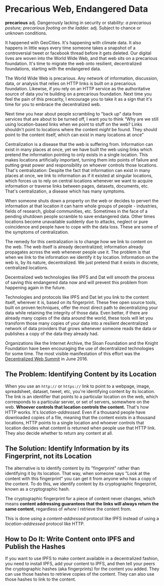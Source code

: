 Precarious Web, Endangered Data
===

**precarious**
adj. Dangerously lacking in security or stability: _a precarious posture; precarious footing on the ladder._
adj. Subject to chance or unknown conditions.

It happened with GeoCities. It's happening with climate data. It also happens in little ways every time someone takes a snapshot of a controversial tweet or facebook thread before it gets deleted. Our digital lives are woven into the World Wide Web, and that web sits on a precarious foundation. It's time to migrate the web onto resilient, decentralized foundations, starting with the endangered data.


The World Wide Web is precarious. Any network of information, discussion, data, or analysis that relies on HTTP links is built on a precarious foundation. Likewise, if you rely on an HTTP service as the authoritative source of data you're building on a precarious foundation. Next time you feel the pain of this precarity, I encourage you to take it as a sign that it's time for you to embrace the decentralized web.

Next time you hear about people scrambling to "back up" data from services that are about to be turned off, I want you to think “Why are we still using location-based links when we point to stuff on the web? Links shouldn't point to locations where the content _might_ be found. They should point to the content itself, which can exist in many locations at once” 


Centralization is a disease that the web is suffering from. Information can exist in many places at once, yet we have built the web using links which pretend the information pointing to only exists in a single location. This makes locations artificially important, turning them into points of failure and putting great power and responsibility on whoever controls those locations. That's centralization: Despite the fact that information can exist in many places at once, we link to information as if it existed at singular locations, which forces us to rely on central locations whenever we want to acquire information or traverse links between pages, datasets, documents, etc. That's centralization, a disease which has many symptoms.


When someone shuts down a property on the web or decides to pervert the information at that location it can harm whole groups of people - industries, fields of research, global communities, etc. Sometimes in the face of a pending shutdown people scramble to save endangered data. Other times locations become unavailable suddenly due to attacks, neglect or pure coincidence and people have to cope with the data loss. These are some of the symptoms of centralization. 


The remedy for this centralization is to change how we link to content on the web. The web itself is already decentralized; information already propagates across the web whenever people use it. The problem is that when we link to the information we identify it by location. Information on the web is, by its nature, decentralized. We just pretend that it exists in discrete, centralized locations. 


Decentrailzed web technologies like IPFS and Dat will smooth the process of saving this endangered data now and will prevent this problem from happening again in the future.


Technologies and protocols like IPFS and Dat let you link to the content itself, wherever it is, based on its fingerprint. These free open source tools, built on proven techniques, offer the most direct path to decentralizing your data while retaining the integrity of those data. Even better, if there are already many copies of the data around the world, these tools will let you transform those many copies of your data into a resilient decentralized network of data providers that grows whenever someone reads the data or publishes a copy of the data they already had.  


Organizations like the Internet Archive, the Sloan Foundation and the Knight Foundation have been encouraging the use of decentralized technologies for some time. The most visible manifestation of this effort was the [Decentralized Web Summit](https://www.decentralizedweb.net) in June 2016.

## The Problem: Identifying Content by its Location

When you use an `http://` or `https://` link to point to a webpage, image, spreadsheet, dataset, tweet, etc, you're identifying content by its location.  The link is an identifier that points to a particular location on the web, which corresponds to a particular server, or set of servers, somewhere on the web.  **Whoever controls that location controls the content.** That's how HTTP works. It's _location-addressed_. Even if a thousand people have downloaded copies of a file, meaning that the content exists in a thousand locations, HTTP points to a single location and whoever controls that location decides what content is returned when people use that HTTP link.
They also decide whether to return any content at all.

## The Solution: Identify Information by its Fingerprint, not its Location

The alternative is to identify content by its "fingerprint" rather than identifying it by its location. That way, when someone says "Look at the content with this fingerprint" you can get it from anyone who has a copy of the content. To do this, we identify content by its cryptographic fingerprint, known as a cryptographic hash.

The cryptographic fingerprint for a piece of content never changes, which means **content addressing guarantees that the links will always return the same content**, regardless of _where_ I retrieve the content from.

This is done using a _content-addressed_ protocol like IPFS instead of using a _location-addressed_ protocol like HTTP.

## How to Do It: Write Content onto IPFS and Publish the Hashes

If you want to use IPFS to make content available in a decentralized fashion, you need to install IPFS, add your content to IPFS, and then tell your peers the cryptographic hashes (aka fingerprints) for the content you added. They can use those hashes to retrieve copies of the content. They can also use those hashes to link to the content.
